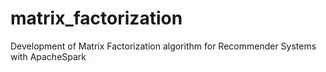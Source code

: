 # matrix_factorization
Development of Matrix Factorization algorithm for Recommender Systems with ApacheSpark 
